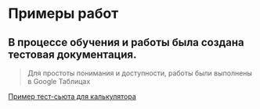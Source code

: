 # Примеры работ
## В процессе обучения и работы была создана тестовая документация.
> Для простоты понимания и доступности, работы были выполнены в Google Таблицах


[Пример тест-сьюта для калькулятора](https://docs.google.com/spreadsheets/d/1VJV9qiB9JkCKQZCe4h-vxDgoQ7AqCml2/edit?usp=sharing&ouid=117968326067238851544&rtpof=true&sd=true "Тест-сьют в гугл таблицах")
